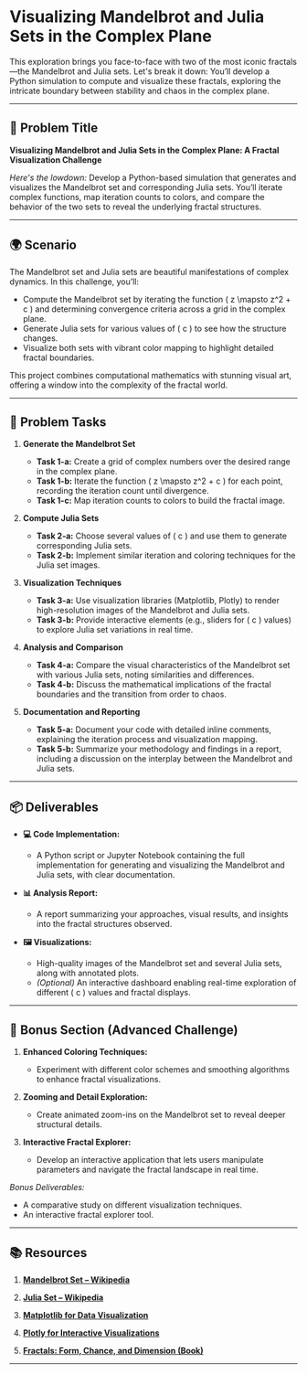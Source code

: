 # Visualizing Mandelbrot and Julia Sets in the Complex Plane

This exploration brings you face-to-face with two of the most iconic fractals—the Mandelbrot and Julia sets. Let's break it down: You’ll develop a Python simulation to compute and visualize these fractals, exploring the intricate boundary between stability and chaos in the complex plane.

---

## 📝 Problem Title

**Visualizing Mandelbrot and Julia Sets in the Complex Plane: A Fractal Visualization Challenge**

*Here's the lowdown:*
Develop a Python-based simulation that generates and visualizes the Mandelbrot set and corresponding Julia sets. You’ll iterate complex functions, map iteration counts to colors, and compare the behavior of the two sets to reveal the underlying fractal structures.

---

## 🌍 Scenario

The Mandelbrot set and Julia sets are beautiful manifestations of complex dynamics. In this challenge, you’ll:
- Compute the Mandelbrot set by iterating the function \( z \mapsto z^2 + c \) and determining convergence criteria across a grid in the complex plane.
- Generate Julia sets for various values of \( c \) to see how the structure changes.
- Visualize both sets with vibrant color mapping to highlight detailed fractal boundaries.

This project combines computational mathematics with stunning visual art, offering a window into the complexity of the fractal world.

---

## 🔧 Problem Tasks

1. **Generate the Mandelbrot Set**
   - **Task 1-a:** Create a grid of complex numbers over the desired range in the complex plane.  
   - **Task 1-b:** Iterate the function \( z \mapsto z^2 + c \) for each point, recording the iteration count until divergence.
   - **Task 1-c:** Map iteration counts to colors to build the fractal image.

2. **Compute Julia Sets**
   - **Task 2-a:** Choose several values of \( c \) and use them to generate corresponding Julia sets.  
   - **Task 2-b:** Implement similar iteration and coloring techniques for the Julia set images.

3. **Visualization Techniques**
   - **Task 3-a:** Use visualization libraries (Matplotlib, Plotly) to render high-resolution images of the Mandelbrot and Julia sets.
   - **Task 3-b:** Provide interactive elements (e.g., sliders for \( c \) values) to explore Julia set variations in real time.

4. **Analysis and Comparison**
   - **Task 4-a:** Compare the visual characteristics of the Mandelbrot set with various Julia sets, noting similarities and differences.
   - **Task 4-b:** Discuss the mathematical implications of the fractal boundaries and the transition from order to chaos.

5. **Documentation and Reporting**
   - **Task 5-a:** Document your code with detailed inline comments, explaining the iteration process and visualization mapping.
   - **Task 5-b:** Summarize your methodology and findings in a report, including a discussion on the interplay between the Mandelbrot and Julia sets.

---

## 📦 Deliverables

- **💻 Code Implementation:**
  - A Python script or Jupyter Notebook containing the full implementation for generating and visualizing the Mandelbrot and Julia sets, with clear documentation.
  
- **📊 Analysis Report:**
  - A report summarizing your approaches, visual results, and insights into the fractal structures observed.
  
- **🖼️ Visualizations:**
  - High-quality images of the Mandelbrot set and several Julia sets, along with annotated plots.
  - *(Optional)* An interactive dashboard enabling real-time exploration of different \( c \) values and fractal displays.

---

## 🎁 Bonus Section (Advanced Challenge)

1. **Enhanced Coloring Techniques:**
   - Experiment with different color schemes and smoothing algorithms to enhance fractal visualizations.
   
2. **Zooming and Detail Exploration:**
   - Create animated zoom-ins on the Mandelbrot set to reveal deeper structural details.
   
3. **Interactive Fractal Explorer:**
   - Develop an interactive application that lets users manipulate parameters and navigate the fractal landscape in real time.

*Bonus Deliverables:*
- A comparative study on different visualization techniques.
- An interactive fractal explorer tool.

---

## 📚 Resources

1. **[Mandelbrot Set – Wikipedia](https://en.wikipedia.org/wiki/Mandelbrot_set)**

2. **[Julia Set – Wikipedia](https://en.wikipedia.org/wiki/Julia_set)**

3. **[Matplotlib for Data Visualization](https://matplotlib.org/)**

4. **[Plotly for Interactive Visualizations](https://plotly.com/python/)**

5. **[Fractals: Form, Chance, and Dimension (Book)](https://www.amazon.com/Fractals-Chance-Dimension-Benoit-Mandelbrot/dp/0716711865)**

---

